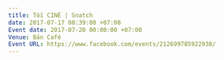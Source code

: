 ```yaml
---
title: Tối CINÉ | Snatch
date: 2017-07-17 08:39:00 +07:00
Event date: 2017-07-20 00:00:00 +07:00
Venue: Bản Café
Event URL: https://www.facebook.com/events/212699785922938/
---
```


